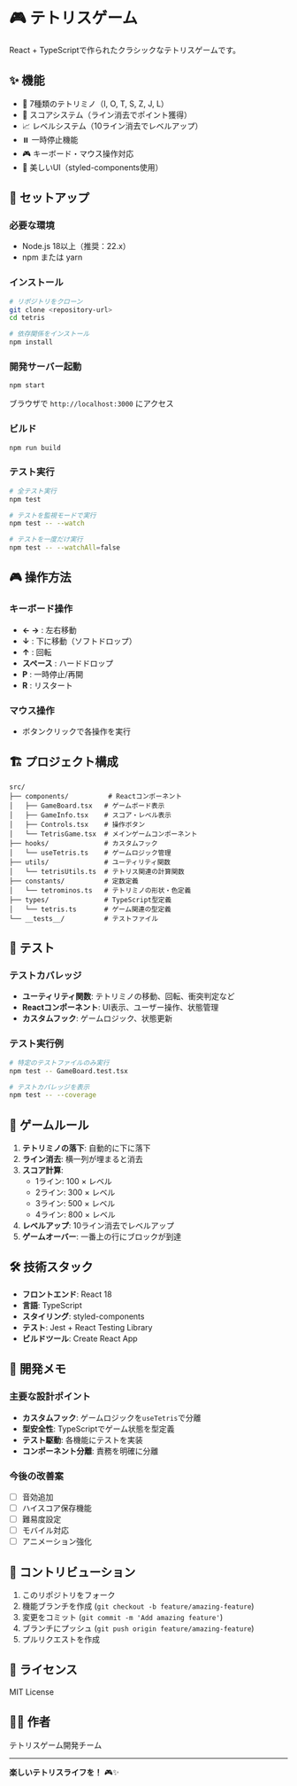 # 🎮 テトリスゲーム

React + TypeScriptで作られたクラシックなテトリスゲームです。

## ✨ 機能

- 🧩 7種類のテトリミノ（I, O, T, S, Z, J, L）
- 🎯 スコアシステム（ライン消去でポイント獲得）
- 📈 レベルシステム（10ライン消去でレベルアップ）
- ⏸️ 一時停止機能
- 🎮 キーボード・マウス操作対応
- 🎨 美しいUI（styled-components使用）

## 🚀 セットアップ

### 必要な環境
- Node.js 18以上（推奨：22.x）
- npm または yarn

### インストール
```bash
# リポジトリをクローン
git clone <repository-url>
cd tetris

# 依存関係をインストール
npm install
```

### 開発サーバー起動
```bash
npm start
```
ブラウザで `http://localhost:3000` にアクセス

### ビルド
```bash
npm run build
```

### テスト実行
```bash
# 全テスト実行
npm test

# テストを監視モードで実行
npm test -- --watch

# テストを一度だけ実行
npm test -- --watchAll=false
```

## 🎮 操作方法

### キーボード操作
- **← →** : 左右移動
- **↓** : 下に移動（ソフトドロップ）
- **↑** : 回転
- **スペース** : ハードドロップ
- **P** : 一時停止/再開
- **R** : リスタート

### マウス操作
- ボタンクリックで各操作を実行

## 🏗️ プロジェクト構成

```
src/
├── components/          # Reactコンポーネント
│   ├── GameBoard.tsx   # ゲームボード表示
│   ├── GameInfo.tsx    # スコア・レベル表示
│   ├── Controls.tsx    # 操作ボタン
│   └── TetrisGame.tsx  # メインゲームコンポーネント
├── hooks/              # カスタムフック
│   └── useTetris.ts    # ゲームロジック管理
├── utils/              # ユーティリティ関数
│   └── tetrisUtils.ts  # テトリス関連の計算関数
├── constants/          # 定数定義
│   └── tetrominos.ts   # テトリミノの形状・色定義
├── types/              # TypeScript型定義
│   └── tetris.ts       # ゲーム関連の型定義
└── __tests__/          # テストファイル
```

## 🧪 テスト

### テストカバレッジ
- **ユーティリティ関数**: テトリミノの移動、回転、衝突判定など
- **Reactコンポーネント**: UI表示、ユーザー操作、状態管理
- **カスタムフック**: ゲームロジック、状態更新

### テスト実行例
```bash
# 特定のテストファイルのみ実行
npm test -- GameBoard.test.tsx

# テストカバレッジを表示
npm test -- --coverage
```

## 🎯 ゲームルール

1. **テトリミノの落下**: 自動的に下に落下
2. **ライン消去**: 横一列が埋まると消去
3. **スコア計算**: 
   - 1ライン: 100 × レベル
   - 2ライン: 300 × レベル
   - 3ライン: 500 × レベル
   - 4ライン: 800 × レベル
4. **レベルアップ**: 10ライン消去でレベルアップ
5. **ゲームオーバー**: 一番上の行にブロックが到達

## 🛠️ 技術スタック

- **フロントエンド**: React 18
- **言語**: TypeScript
- **スタイリング**: styled-components
- **テスト**: Jest + React Testing Library
- **ビルドツール**: Create React App

## 📝 開発メモ

### 主要な設計ポイント
- **カスタムフック**: ゲームロジックを`useTetris`で分離
- **型安全性**: TypeScriptでゲーム状態を型定義
- **テスト駆動**: 各機能にテストを実装
- **コンポーネント分離**: 責務を明確に分離

### 今後の改善案
- [ ] 音効追加
- [ ] ハイスコア保存機能
- [ ] 難易度設定
- [ ] モバイル対応
- [ ] アニメーション強化

## 🤝 コントリビューション

1. このリポジトリをフォーク
2. 機能ブランチを作成 (`git checkout -b feature/amazing-feature`)
3. 変更をコミット (`git commit -m 'Add amazing feature'`)
4. ブランチにプッシュ (`git push origin feature/amazing-feature`)
5. プルリクエストを作成

## 📄 ライセンス

MIT License

## 👨‍💻 作者

テトリスゲーム開発チーム

---

**楽しいテトリスライフを！** 🎮✨
